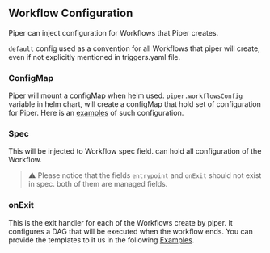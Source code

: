 ## Workflow Configuration

Piper can inject configuration for Workflows that Piper creates.

`default` config used as a convention for all Workflows that piper will create, even if not explicitly mentioned in triggers.yaml file.

### ConfigMap
Piper will mount a configMap when helm used.
`piper.workflowsConfig` variable in helm chart, will create a configMap that hold set of configuration for Piper.
Here is an [examples](https://github.com/Rookout/piper/tree/main/examples/config.yaml) of such configuration.

### Spec
This will be injected to Workflow spec field. can hold all configuration of the Workflow. 
> :warning: Please notice that the fields `entrypoint` and `onExit` should not exist in spec. both of them are managed fields.

### onExit
This is the exit handler for each of the Workflows create by piper. 
It configures a DAG that will be executed when the workflow ends. 
You can provide the templates to it us in the following [Examples](https://github.com/Rookout/piper/tree/main/examples/config.yaml).